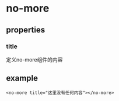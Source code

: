 # no-more  
## properties
### title

定义no-more组件的内容

## example
```
<no-more title="这里没有任何内容"></no-more>
```
